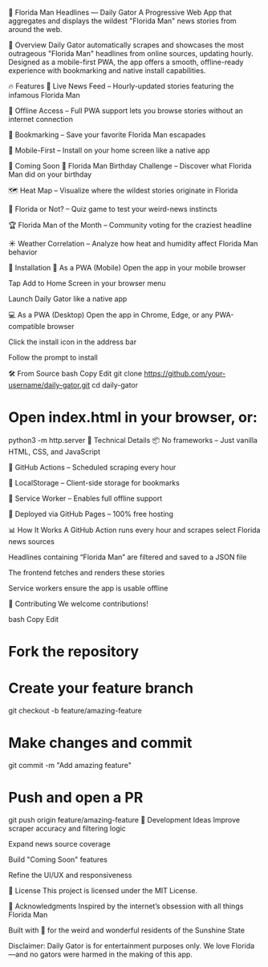 🐊 Florida Man Headlines — Daily Gator
A Progressive Web App that aggregates and displays the wildest "Florida Man" news stories from around the web.

🌴 Overview
Daily Gator automatically scrapes and showcases the most outrageous "Florida Man" headlines from online sources, updating hourly. Designed as a mobile-first PWA, the app offers a smooth, offline-ready experience with bookmarking and native install capabilities.

🔥 Features
📡 Live News Feed – Hourly-updated stories featuring the infamous Florida Man

📴 Offline Access – Full PWA support lets you browse stories without an internet connection

🔖 Bookmarking – Save your favorite Florida Man escapades

📱 Mobile-First – Install on your home screen like a native app

🧪 Coming Soon
🎂 Florida Man Birthday Challenge – Discover what Florida Man did on your birthday

🗺️ Heat Map – Visualize where the wildest stories originate in Florida

🧐 Florida or Not? – Quiz game to test your weird-news instincts

🏆 Florida Man of the Month – Community voting for the craziest headline

☀️ Weather Correlation – Analyze how heat and humidity affect Florida Man behavior

🚀 Installation
📱 As a PWA (Mobile)
Open the app in your mobile browser

Tap Add to Home Screen in your browser menu

Launch Daily Gator like a native app

💻 As a PWA (Desktop)
Open the app in Chrome, Edge, or any PWA-compatible browser

Click the install icon in the address bar

Follow the prompt to install

🛠️ From Source
bash
Copy
Edit
git clone https://github.com/your-username/daily-gator.git
cd daily-gator
# Open index.html in your browser, or:
python3 -m http.server
🔧 Technical Details
📦 No frameworks – Just vanilla HTML, CSS, and JavaScript

🤖 GitHub Actions – Scheduled scraping every hour

💾 LocalStorage – Client-side storage for bookmarks

📡 Service Worker – Enables full offline support

🚀 Deployed via GitHub Pages – 100% free hosting

📊 How It Works
A GitHub Action runs every hour and scrapes select Florida news sources

Headlines containing “Florida Man” are filtered and saved to a JSON file

The frontend fetches and renders these stories

Service workers ensure the app is usable offline

🤝 Contributing
We welcome contributions!

bash
Copy
Edit
# Fork the repository
# Create your feature branch
git checkout -b feature/amazing-feature

# Make changes and commit
git commit -m "Add amazing feature"

# Push and open a PR
git push origin feature/amazing-feature
🧠 Development Ideas
Improve scraper accuracy and filtering logic

Expand news source coverage

Build "Coming Soon" features

Refine the UI/UX and responsiveness

📄 License
This project is licensed under the MIT License.

🙏 Acknowledgments
Inspired by the internet’s obsession with all things Florida Man

Built with 💚 for the weird and wonderful residents of the Sunshine State

Disclaimer: Daily Gator is for entertainment purposes only. We love Florida—and no gators were harmed in the making of this app.
